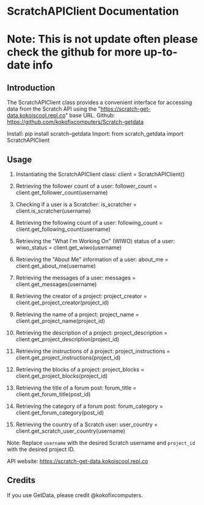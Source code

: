 ScratchAPIClient Documentation
=============================

Note: This is not update often please check the github for more up-to-date info
===============================================================================

Introduction
------------
The ScratchAPIClient class provides a convenient interface for accessing data from the Scratch API using the "https://scratch-get-data.kokoiscool.repl.co" base URL.
Github: https://github.com/kokofixcomputers/Scratch-getdata

Install: pip install scratch-getdata
Import: from scratch_getdata import ScratchAPIClient

Usage
-----
1. Instantiating the ScratchAPIClient class:
client = ScratchAPIClient()


2. Retrieving the follower count of a user:
follower_count = client.get_follower_count(username)


3. Checking if a user is a Scratcher:
is_scratcher = client.is_scratcher(username)


4. Retrieving the following count of a user:
following_count = client.get_following_count(username)

5. Retrieving the "What I'm Working On" (WIWO) status of a user:
wiwo_status = client.get_wiwo(username)


6. Retrieving the "About Me" information of a user:
about_me = client.get_about_me(username)


7. Retrieving the messages of a user:
messages = client.get_messages(username)


8. Retrieving the creator of a project:
project_creator = client.get_project_creator(project_id)


9. Retrieving the name of a project:
project_name = client.get_project_name(project_id)


10. Retrieving the description of a project:
project_description = client.get_project_description(project_id)


11. Retrieving the instructions of a project:
project_instructions = client.get_project_instructions(project_id)


12. Retrieving the blocks of a project:
project_blocks = client.get_project_blocks(project_id)


13. Retrieving the title of a forum post:
forum_title = client.get_forum_title(post_id)


14. Retrieving the category of a forum post:
forum_category = client.get_forum_category(post_id)


15. Retrieving the country of a Scratch user:
user_country = client.get_scratch_user_country(username)


Note: Replace `username` with the desired Scratch username and `project_id` with the desired project ID.

API website: https://scratch-get-data.kokoiscool.repl.co

Credits
-------
If you use GetData, please credit @kokofixcomputers.
